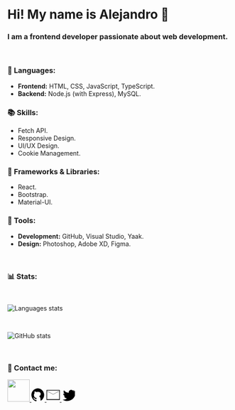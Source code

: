 # Hi! My name is Alejandro 👋
### I am a frontend developer passionate about web development.

<br>

### 🦄 Languages:  
- **Frontend:** HTML, CSS, JavaScript, TypeScript.  
- **Backend:** Node.js (with Express), MySQL.

### 📚 Skills:  
- Fetch API.  
- Responsive Design.  
- UI/UX Design.  
- Cookie Management.  


### 🚀 Frameworks & Libraries:  
- React.  
- Bootstrap.  
- Material-UI.  

### 💼 Tools:  
- **Development:** GitHub, Visual Studio, Yaak.  
- **Design:** Photoshop, Adobe XD, Figma.

<br>

### 📊 Stats:

<br>

![Languages stats](https://github-readme-stats.vercel.app/api/top-langs/?username=aleotinano&layout=compact&theme=radical)

<br>

![GitHub stats](https://github-readme-stats.vercel.app/api?username=aleotinano&show_icons=true&theme=radical)

<br>

### 💌 Contact me:

<!-- LinkedIn -->
<a href="https://www.linkedin.com/in/aleotinano" target="_blank">
 <img src="![image](https://github.com/user-attachments/assets/007978d1-e214-463d-abc3-004dc59e5718)" width="50" height="50" />
</a>

<!-- GitHub -->
<a href="https://github.com/aleotinano" target="_blank">
  <svg xmlns="http://www.w3.org/2000/svg" viewBox="0 0 16 16" width="30" height="30">
    <path d="M8 0a8 8 0 0 0-2.513 15.598c.396.073.54-.172.54-.384v-1.48c-2.216.484-2.68-.846-2.68-.846-.361-.917-.881-1.163-.881-1.163-.72-.49.054-.481.054-.481.796.055 1.213.822 1.213.822.696 1.19 1.829.847 2.272.648.071-.505.272-.847.494-1.043-1.703-.194-3.489-.851-3.489-3.782 0-.834.298-1.518.79-2.048-.079-.195-.342-.986.072-2.074 0 0 .64-.205 2.097.78.608-.168 1.256-.253 1.904-.253 1.77 0 3.289.718 3.289 2.284 0 1.444-.717 2.59-2.066 2.828 1.219.617 1.829 1.965 1.829 3.694v1.315c0 .213.14.458.543.384A8 8 0 0 0 8 0z"/>
  </svg>
</a>

<!-- Gmail -->
<a href="mailto:aleotinano@gmail.com" target="_blank">
  <svg xmlns="http://www.w3.org/2000/svg" viewBox="0 0 48 48" width="30" height="30">
    <path d="M0 6v36h48V6H0zm46 2v1.5L24 21 2 9.5V8h44zM2 39V10.5l22 11.5 22-11.5V39H2z"/>
  </svg>
</a>

<!-- Twitter -->
<a href="https://twitter.com/aleotinano" target="_blank">
  <svg xmlns="http://www.w3.org/2000/svg" viewBox="0 0 24 24" width="30" height="30">
    <path d="M23.7 4.6c-.9.4-1.8.7-2.7.8.9-.5 1.6-1.3 2-2.3-.8.5-1.7.8-2.6.9-.8-.8-2-1.3-3.2-1.3-2.4 0-4.3 2-4.3 4.3 0 .3.1.7.2 1-3.6-.2-6.8-1.9-8.9-4.5-.4.7-.6 1.5-.6 2.4 0 1.7.9 3.2 2.2 4.1-1-.1-2-.3-2.9-.7v.1c0 2.3 1.6 4.3 3.7 4.7-.4.1-.7.1-1.1.1-.3 0-.7 0-1-.1.7 2.3 2.8 3.9 5.2 3.9-1.9 1.5-4.3 2.4-6.8 2.4-.4 0-.8 0-1.1-.1 2.4 1.6 5.3 2.5 8.2 2.5 9.8 0 15.2-8.1 15.2-15.2 0-.2 0-.3 0-.5.7-.5 1.3-1.1 1.8-1.8z"/>
  </svg>
</a>


